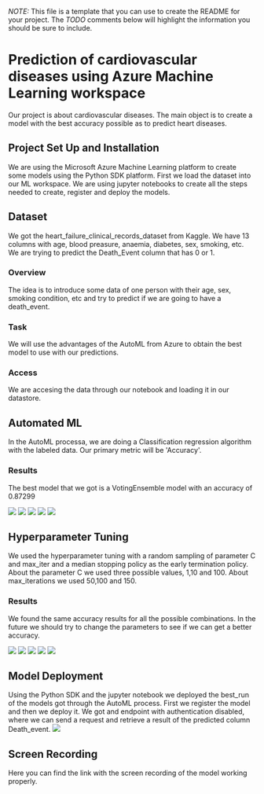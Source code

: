 *NOTE:* This file is a template that you can use to create the README for your project. The *TODO* comments below will highlight the information you should be sure to include.

# Prediction of cardiovascular diseases using Azure Machine Learning workspace

Our project is about cardiovascular diseases. 
The main object is to create a model with the best accuracy possible as to predict heart diseases.

## Project Set Up and Installation

We are using the Microsoft Azure Machine Learning platform to create some models using the Python SDK platform.
First we load the dataset into our ML workspace.
We are using jupyter notebooks to create all the steps needed to create, register and deploy the models.


## Dataset
We got the heart_failure_clinical_records_dataset from Kaggle.
We have 13 columns with age, blood preasure, anaemia, diabetes, sex, smoking, etc.
We are trying to predict the Death_Event column that has 0 or 1.

### Overview
The idea is to introduce some data of one person with their age, sex, smoking condition, etc and try to predict if we are going to have a death_event.

### Task
We will use the advantages of the AutoML from Azure to obtain the best model to use with our predictions.

### Access
We are accesing the data through our notebook and loading it in our datastore.

## Automated ML
In the AutoML processa, we are doing a Classification regression algorithm with the labeled data.
Our primary metric will be 'Accuracy'.


### Results
The best model that we got is a VotingEnsemble model with an accuracy of 0.87299

![](https://github.com/zaza107-1/project3default/blob/branch2/screenshots/autoML_bestmodel.jpg)
![](https://github.com/zaza107-1/project3default/blob/branch2/screenshots/autoML_bestmodel.jpg)
![](https://github.com/zaza107-1/project3default/blob/branch2/screenshots/autoMLrundetailwidget2.jpg)
![](https://github.com/zaza107-1/project3default/blob/branch2/screenshots/auto_ML_completed2.jpg)
![](https://github.com/zaza107-1/project3default/blob/branch2/screenshots/automlmodels.jpg)
![]()

## Hyperparameter Tuning
We used the hyperparameter tuning with a random sampling of parameter C and max_iter and a median stopping policy as the early termination policy.
About the parameter C we used three possible values, 1,10 and 100.
About max_iterations we used 50,100 and 150.

### Results
We found the same accuracy results for all the possible combinations. In the future we should try to change the parameters to see if we can get a better accuracy.

![](https://github.com/zaza107-1/project3default/blob/branch2/screenshots/automlmodels.jpg)
![](https://github.com/zaza107-1/project3default/blob/branch2/screenshots/hyperparameter.jpg)
![](https://github.com/zaza107-1/project3default/blob/branch2/screenshots/hyperparameter2.jpg)
![](https://github.com/zaza107-1/project3default/blob/branch2/screenshots/hyperparameter2.jpg)
![](https://github.com/zaza107-1/project3default/blob/branch2/screenshots/hyperparameter_child_runs.jpg)

## Model Deployment
Using the Python SDK and the jupyter notebook we deployed the best_run of the models got through the AutoML process.
First we register the model and then we deploy it.
We got and endpoint with authentication disabled, where we can send a request and retrieve a result of the predicted column Death_event.
![](https://github.com/zaza107-1/project3default/blob/branch2/screenshots/healthy_endpoint.jpg)


## Screen Recording
Here you can find the link with the screen recording of the model working properly.


